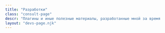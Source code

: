 ```yaml
---
title: "Разработки"
class: "consult-page"
descr: "Плагины и иные полезные материалы, разработанные мной за время работы"
layout: "devs-page.njk"
---
```

